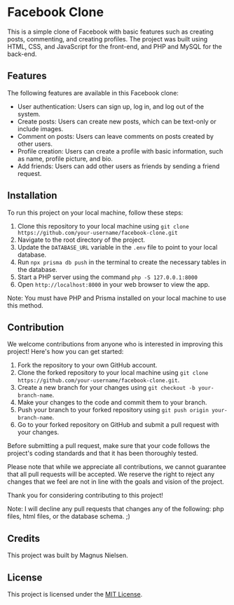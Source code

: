# Facebook Clone

This is a simple clone of Facebook with basic features such as creating posts, commenting, and creating profiles. The project was built using HTML, CSS, and JavaScript for the front-end, and PHP and MySQL for the back-end.

## Features

The following features are available in this Facebook clone:

- User authentication: Users can sign up, log in, and log out of the system.
- Create posts: Users can create new posts, which can be text-only or include images.
- Comment on posts: Users can leave comments on posts created by other users.
- Profile creation: Users can create a profile with basic information, such as name, profile picture, and bio.
- Add friends: Users can add other users as friends by sending a friend request.


## Installation

To run this project on your local machine, follow these steps:

1. Clone this repository to your local machine using `git clone https://github.com/your-username/facebook-clone.git`
2. Navigate to the root directory of the project.
3. Update the `DATABASE_URL` variable in the `.env` file to point to your local database.
4. Run `npx prisma db push` in the terminal to create the necessary tables in the database.
5. Start a PHP server using the command `php -S 127.0.0.1:8000`
6. Open `http://localhost:8000` in your web browser to view the app.

Note: You must have PHP and Prisma installed on your local machine to use this method.

## Contribution

We welcome contributions from anyone who is interested in improving this project! Here's how you can get started:

1. Fork the repository to your own GitHub account.
2. Clone the forked repository to your local machine using `git clone https://github.com/your-username/facebook-clone.git`.
3. Create a new branch for your changes using `git checkout -b your-branch-name`.
4. Make your changes to the code and commit them to your branch.
5. Push your branch to your forked repository using `git push origin your-branch-name`.
6. Go to your forked repository on GitHub and submit a pull request with your changes.

Before submitting a pull request, make sure that your code follows the project's coding standards and that it has been thoroughly tested.

Please note that while we appreciate all contributions, we cannot guarantee that all pull requests will be accepted. We reserve the right to reject any changes that we feel are not in line with the goals and vision of the project.

Thank you for considering contributing to this project!

Note: I will decline any pull requests that changes any of the following: php files, html files, or the database schema. ;)

## Credits

This project was built by Magnus Nielsen. 

## License

This project is licensed under the [MIT License](https://opensource.org/licenses/MIT).
